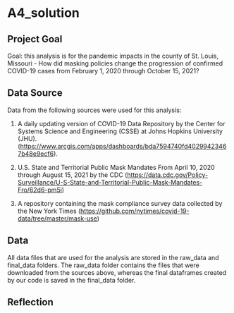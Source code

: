 # A4_solution

## Project Goal

Goal: this analysis is for the pandemic impacts in the county of St. Louis, Missouri - How did masking policies change the progression of confirmed COVID-19 cases from February 1, 2020 through October 15, 2021?

## Data Source

Data from the following sources were used for this analysis:

1. A daily updating version of COVID-19 Data Repository by the Center for Systems Science and Engineering (CSSE) at Johns Hopkins University (JHU). (https://www.arcgis.com/apps/dashboards/bda7594740fd40299423467b48e9ecf6).

2. U.S. State and Territorial Public Mask Mandates From April 10, 2020 through August 15, 2021 by the CDC (https://data.cdc.gov/Policy-Surveillance/U-S-State-and-Territorial-Public-Mask-Mandates-Fro/62d6-pm5i)

3. A repository containing the mask compliance survey data collected by the New York Times (https://github.com/nytimes/covid-19-data/tree/master/mask-use)

## Data

All data files that are used for the analysis are stored in the raw_data and final_data folders. The raw_data folder contains the files that were downloaded from the sources above, whereas the final dataframes created by our code is saved in the final_data folder.

## Reflection

